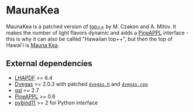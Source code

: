 # MaunaKea

MaunaKea is a patched version of [top++](https://www.precision.hep.phy.cam.ac.uk/top-plus-plus/) by
M. Czakon and A. Mitov. It makes the number of light flavors dynamic and adds a
[PineAPPL](https://github.com/NNPDF/pineappl) interface - this is why it can also be called
"Hawaiian top++", but then the top of Hawai'i is [Mauna Kea](https://en.wikipedia.org/wiki/Mauna_Kea).

## External dependencies
- [LHAPDF](https://lhapdf.hepforge.org/) >= 6.4
- [Dvegas](https://dvegas.hepforge.org/) >= 2.0.3 with patched [`dvegas.h`](https://github.com/felixhekhorn/LeProHQ/blob/main/Patches/dvegas.h.patch) and [`dvegas.cpp`](https://github.com/felixhekhorn/LeProHQ/blob/main/Patches/dvegas.cpp.patch)
- [gsl](https://www.gnu.org/software/gsl/) >= 2.7
- [PineAPPL](https://github.com/NNPDF/pineappl) >= 0.6
- [pybind11](https://pybind11.readthedocs.io/en/latest/index.html) >= 2 for Python interface
